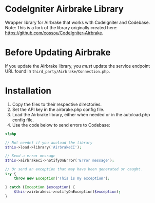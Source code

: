CodeIgniter Airbrake Library
============================

Wrapper library for Airbrake that works with Codeigniter and Codebase. Note: This is a fork of the library
originally created here: https://github.com/cossou/CodeIgniter-Airbrake.

# Before Updating Airbrake

If you update the Airbrake library, you *must* update the service endpoint URL found in `third_party/Airbrake/Connection.php`.

# Installation

1. Copy the files to their respective directories.
2. Set the API key in the airbrake.php config file.
3. Load the Airbrake library, either when needed or in the autoload.php config file.
4. Use the code below to send errors to Codebase:

```php
<?php

// Not needef if you auoload the library
$this->load->library('AirbrakeCI');

// Send a error message
$this->airbrakeci->notifyOnError('Error message'); 

// Or send an exception that may have been generated or caught.
try {
    throw new Exception('This is my exception');

} catch (Exception $exception) {
    $this->airbrakeci->notifyOnException($exception);
}

```


